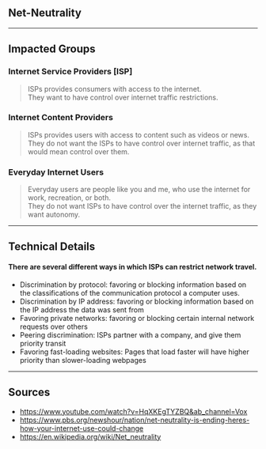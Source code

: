 ## __Net-Neutrality__

***

## Impacted Groups

### Internet Service Providers [ISP]
> ISPs provides consumers with access to the internet.  
> They want to have control over internet traffic restrictions.

### Internet Content Providers
> ISPs provides users with access to content such as videos or news.  
> They do not want the ISPs to have control over internet traffic, as that would mean control over them.

### Everyday Internet Users
> Everyday users are people like you and me, who use the internet for work, recreation, or both.  
> They do not want ISPs to have control over the internet traffic, as they want autonomy.

***

## Technical Details

#### There are several different ways in which ISPs can restrict network travel.
- Discrimination by protocol: favoring or blocking information based on the classifications of the communication protocol a computer uses.
- Discrimination by IP address: favoring or blocking information based on the IP address the data was sent from
- Favoring private networks: favoring or blocking certain internal network requests over others
- Peering discrimination: ISPs partner with a company, and give them priority transit   
- Favoring fast-loading websites: Pages that load faster will have higher priority than slower-loading webpages

***

## Sources
- https://www.youtube.com/watch?v=HqXKEgTYZBQ&ab_channel=Vox
- https://www.pbs.org/newshour/nation/net-neutrality-is-ending-heres-how-your-internet-use-could-change
- https://en.wikipedia.org/wiki/Net_neutrality


